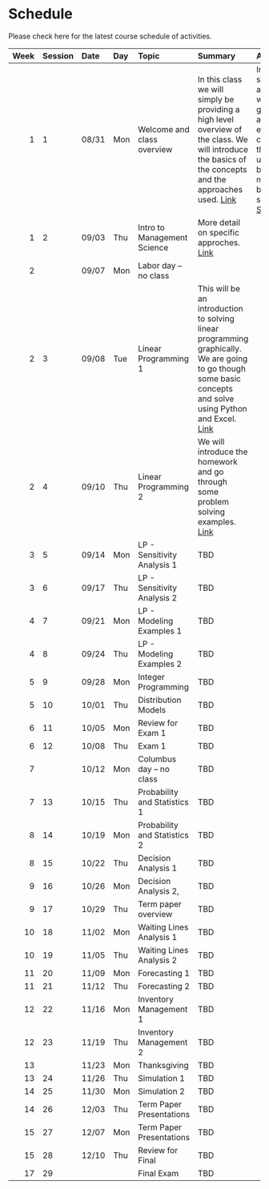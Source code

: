 Schedule
============================


Please check here for the latest course schedule of activities.

|   Week | Session   | Date   | Day   | Topic                        | Summary                                                                                                                                                                                  | Assignment                                                                                                                                                                                                         | Due   |
|-------:|:----------|:-------|:------|:-----------------------------|:-----------------------------------------------------------------------------------------------------------------------------------------------------------------------------------------|:-------------------------------------------------------------------------------------------------------------------------------------------------------------------------------------------------------------------|:------|
|      1 | 1         | 08/31  | Mon   | Welcome and class overview   | In this class we will simply be providing a high level overview of the class.  We will introduce the basics of the concepts and the approaches used.  [Link](../../sessions/session1)    | In this starter assignment, we are just going to try and test that everyone can go through and utilize some basic modeling of business senarios. [Starter](https://rpi.box.com/s/ldy9h2bfaz00gek5a9cotyz21sboab95) | 09/10 |
|      1 | 2         | 09/03  | Thu   | Intro to Management Science  | More detail on specific approches. [Link](../../sessions/session2)                                                                                                                       |                                                                                                                                                                                                                    |       |
|      2 |           | 09/07  | Mon   | Labor day – no class         |                                                                                                                                                                                          |                                                                                                                                                                                                                    |       |
|      2 | 3         | 09/08  | Tue   | Linear Programming 1         | This will be an introduction to solving linear programming graphically.  We are going to go though some basic concepts and solve using Python and Excel. [Link](../../sessions/session3) |                                                                                                                                                                                                                    |       |
|      2 | 4         | 09/10  | Thu   | Linear Programming 2         | We will introduce the homework and go  through some problem solving examples. [Link](../../sessions/session4)                                                                            |                                                                                                                                                                                                                    |       |
|      3 | 5         | 09/14  | Mon   | LP - Sensitivity Analysis 1  | TBD                                                                                                                                                                                      |                                                                                                                                                                                                                    |       |
|      3 | 6         | 09/17  | Thu   | LP - Sensitivity Analysis 2  | TBD                                                                                                                                                                                      |                                                                                                                                                                                                                    |       |
|      4 | 7         | 09/21  | Mon   | LP - Modeling Examples 1     | TBD                                                                                                                                                                                      |                                                                                                                                                                                                                    |       |
|      4 | 8         | 09/24  | Thu   | LP - Modeling Examples 2     | TBD                                                                                                                                                                                      |                                                                                                                                                                                                                    |       |
|      5 | 9         | 09/28  | Mon   | Integer Programming          | TBD                                                                                                                                                                                      |                                                                                                                                                                                                                    |       |
|      5 | 10        | 10/01  | Thu   | Distribution Models          | TBD                                                                                                                                                                                      |                                                                                                                                                                                                                    |       |
|      6 | 11        | 10/05  | Mon   | Review for Exam 1            | TBD                                                                                                                                                                                      |                                                                                                                                                                                                                    |       |
|      6 | 12        | 10/08  | Thu   | Exam 1                       | TBD                                                                                                                                                                                      |                                                                                                                                                                                                                    |       |
|      7 |           | 10/12  | Mon   | Columbus day – no class      | TBD                                                                                                                                                                                      |                                                                                                                                                                                                                    |       |
|      7 | 13        | 10/15  | Thu   | Probability and Statistics 1 | TBD                                                                                                                                                                                      |                                                                                                                                                                                                                    |       |
|      8 | 14        | 10/19  | Mon   | Probability and Statistics 2 | TBD                                                                                                                                                                                      |                                                                                                                                                                                                                    |       |
|      8 | 15        | 10/22  | Thu   | Decision Analysis 1          | TBD                                                                                                                                                                                      |                                                                                                                                                                                                                    |       |
|      9 | 16        | 10/26  | Mon   | Decision Analysis 2,         | TBD                                                                                                                                                                                      |                                                                                                                                                                                                                    |       |
|      9 | 17        | 10/29  | Thu   | Term paper overview          | TBD                                                                                                                                                                                      |                                                                                                                                                                                                                    |       |
|     10 | 18        | 11/02  | Mon   | Waiting Lines Analysis 1     | TBD                                                                                                                                                                                      |                                                                                                                                                                                                                    |       |
|     10 | 19        | 11/05  | Thu   | Waiting Lines Analysis 2     | TBD                                                                                                                                                                                      |                                                                                                                                                                                                                    |       |
|     11 | 20        | 11/09  | Mon   | Forecasting 1                | TBD                                                                                                                                                                                      |                                                                                                                                                                                                                    |       |
|     11 | 21        | 11/12  | Thu   | Forecasting 2                | TBD                                                                                                                                                                                      |                                                                                                                                                                                                                    |       |
|     12 | 22        | 11/16  | Mon   | Inventory Management 1       | TBD                                                                                                                                                                                      |                                                                                                                                                                                                                    |       |
|     12 | 23        | 11/19  | Thu   | Inventory Management 2       | TBD                                                                                                                                                                                      |                                                                                                                                                                                                                    |       |
|     13 |           | 11/23  | Mon   | Thanksgiving                 | TBD                                                                                                                                                                                      |                                                                                                                                                                                                                    |       |
|     13 | 24        | 11/26  | Thu   | Simulation 1                 | TBD                                                                                                                                                                                      |                                                                                                                                                                                                                    |       |
|     14 | 25        | 11/30  | Mon   | Simulation 2                 | TBD                                                                                                                                                                                      |                                                                                                                                                                                                                    |       |
|     14 | 26        | 12/03  | Thu   | Term Paper Presentations     | TBD                                                                                                                                                                                      |                                                                                                                                                                                                                    |       |
|     15 | 27        | 12/07  | Mon   | Term Paper Presentations     | TBD                                                                                                                                                                                      |                                                                                                                                                                                                                    |       |
|     15 | 28        | 12/10  | Thu   | Review for Final             | TBD                                                                                                                                                                                      |                                                                                                                                                                                                                    |       |
|     17 | 29        |        |       | Final Exam                   | TBD                                                                                                                                                                                      |                                                                                                                                                                                                                    |       |